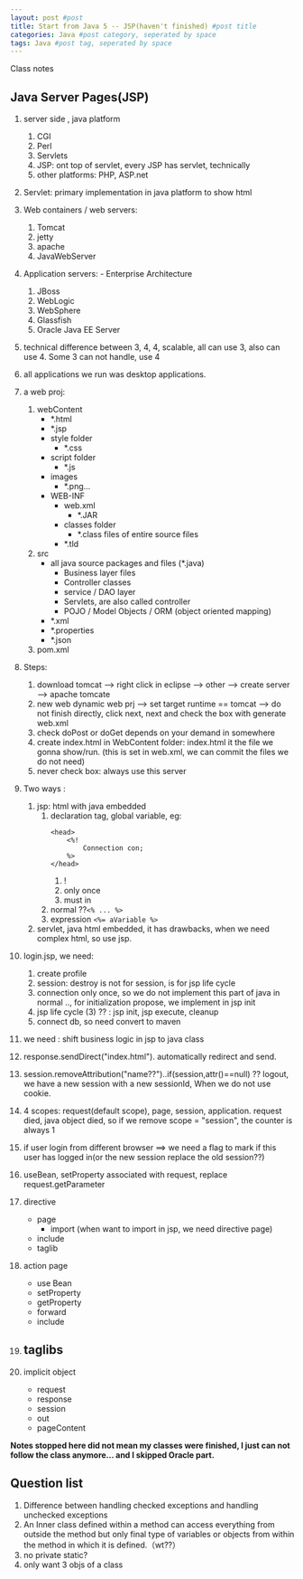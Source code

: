 ```yaml
---
layout: post #post
title: Start from Java 5 -- JSP(haven't finished) #post title
categories: Java #post category, seperated by space
tags: Java #post tag, seperated by space
---
```


Class notes
## Java Server Pages(JSP)
1. server side , java platform
    1. CGI
    2. Perl
    3. Servlets
    4. JSP: ont top of servlet, every JSP has servlet, technically
    5. other platforms: PHP, ASP.net
2. Servlet: primary implementation in java platform to show html
3. Web containers / web servers:
    1. Tomcat
    2. jetty
    3. apache
    4. JavaWebServer
4. Application servers: - Enterprise Architecture
    1. JBoss
    2. WebLogic
    3. WebSphere
    4. Glassfish
    5. Oracle Java EE Server
5. technical difference between 3, 4, 4, scalable, all can use 3, also can use 4. Some 3 can not handle, use 4
6. all applications we run was desktop applications.
7. a web proj:
    1. webContent
        - *.html
        - *.jsp
        - style folder
            - *.css
        - script folder
            - *.js
        - images
            - *.png...
        - WEB-INF
            - web.xml
                - *.JAR
            - classes folder
                - *.class files of entire source files
            - *.tld
    2. src
        - all java source packages and files (*.java)
            - Business layer files
            - Controller classes
            - service / DAO layer
            - Servlets, are also called controller
            - POJO / Model Objects / ORM (object oriented mapping)
        - *.xml
        - *.properties
        - *.json
    3. pom.xml    
9. Steps:
    1. download tomcat --> right click in eclipse --> other --> create server --> apache tomcate
    2. new web dynamic web prj --> set target runtime == tomcat --> do not finish directly, click next, next and check the box with generate web.xml
    3. check doPost or doGet depends on your demand in somewhere
    3. create index.html in WebContent folder: index.html it the file we gonna show/run. (this is set in web.xml, we can commit the files we do not need)
    4. never check box: always use this server
10. Two ways :
    1. jsp: html with java embedded
        1. declaration tag, global variable, eg: 
            ```
            <head> 
                <%! 
                    Connection con; 
                %> 
            </head>
            ``` 
            1. !
            2. only once
            3. must in <head></head>
        2. normal  ??`<% ... %>`
        3. expression `<%= aVariable %>`
    2. servlet, java html embedded, it has drawbacks, when we need complex html, so use jsp.
12. login.jsp, we need:
    1. create profile
    2. session: destroy is not for session, is for jsp life cycle
    3. connection only once, so we do not implement this part of java in normal .., for initialization propose, we implement in jsp init
    4. jsp life cycle (3) ?? : jsp init, jsp execute, cleanup
    5. connect db, so need convert to maven
13. we need : shift business logic in jsp to java class
14. response.sendDirect("index.html"). automatically redirect and send.
15. session.removeAttribution("name??")..if(session,attr()==null) ??  logout, we have a new session with a new sessionId, When we do not use cookie.
16. 4 scopes: request(default scope), page, session, application. request died, java object died, so if we remove scope = "session", the counter is always 1
17. if user login from different browser ==> we need a flag to mark if this user has logged in(or the new session replace the old session??)
18. useBean, setProperty associated with request, replace request.getParameter


1. directive
    - page
        - import (when want to import in jsp, we need directive page)
    - include
    - taglib
2. action page
    - use Bean
    - setProperty
    - getProperty
    - forward 
    - include
3. taglibs
    - 
4. implicit object
    - request
    - response
    - session
    - out
    - pageContent

**Notes stopped here did not mean my classes were finished, I just can not follow the class anymore... and I skipped Oracle part.**





## Question list
1. Difference between handling checked exceptions and handling unchecked exceptions
2. An Inner class defined within a method can access everything from outside the method but only final type of variables or objects from within the method in which it is defined.（wt??）
3. no private static?
4. only want 3 objs of a class
